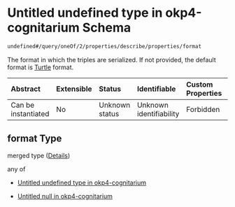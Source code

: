 # Untitled undefined type in okp4-cognitarium Schema

```txt
undefined#/query/oneOf/2/properties/describe/properties/format
```

The format in which the triples are serialized. If not provided, the default format is [Turtle](https://www.w3.org/TR/turtle/) format.

| Abstract            | Extensible | Status         | Identifiable            | Custom Properties | Additional Properties | Access Restrictions | Defined In                                                                     |
| :------------------ | :--------- | :------------- | :---------------------- | :---------------- | :-------------------- | :------------------ | :----------------------------------------------------------------------------- |
| Can be instantiated | No         | Unknown status | Unknown identifiability | Forbidden         | Allowed               | none                | [okp4-cognitarium.json\*](schema/okp4-cognitarium.json "open original schema") |

## format Type

merged type ([Details](okp4-cognitarium-querymsg-oneof-describe-properties-describe-properties-format.md))

any of

* [Untitled undefined type in okp4-cognitarium](okp4-cognitarium-querymsg-oneof-describe-properties-describe-properties-format-anyof-0.md "check type definition")

* [Untitled null in okp4-cognitarium](okp4-cognitarium-querymsg-oneof-describe-properties-describe-properties-format-anyof-1.md "check type definition")
